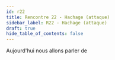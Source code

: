 ```yaml
---
id: r22
title: Rencontre 22 - Hachage (attaque)
sidebar_label: R22 - Hachage (attaque)
draft: true
hide_table_of_contents: false
---
```


Aujourd'hui nous allons parler de 


